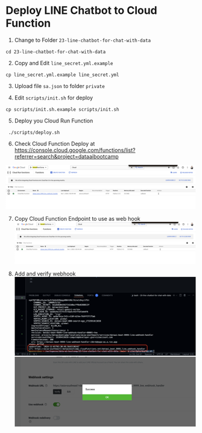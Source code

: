 # Deploy LINE Chatbot to Cloud Function

1. Change to Folder `23-line-chatbot-for-chat-with-data`

```
cd 23-line-chatbot-for-chat-with-data
```

2. Copy and Edit `line_secret.yml.example`

```
cp line_secret.yml.example line_secret.yml
```

3. Upload file `sa.json` to folder `private`

4. Edit `scripts/init.sh` for deploy

```
cp scripts/init.sh.example scripts/init.sh
```

5.  Deploy you Cloud Run Function

```
 ./scripts/deploy.sh
```

6. Check Cloud Function Deploy at https://console.cloud.google.com/functions/list?referrer=search&project=dataaibootcamp

![alt text](../assets/23-deploy-cloud-function-result.png)

7. Copy Cloud Function Endpoint to use as web hook
   ![alt text](../assets/23-deploy-cloud-function-result.png)

8. Add and verify webhook
   ![alt text](../assets/23-link-webhook-from-deploy-success.png)
   ![alt text](../assets/23-3-add-web-hook-to-line-console.png)
